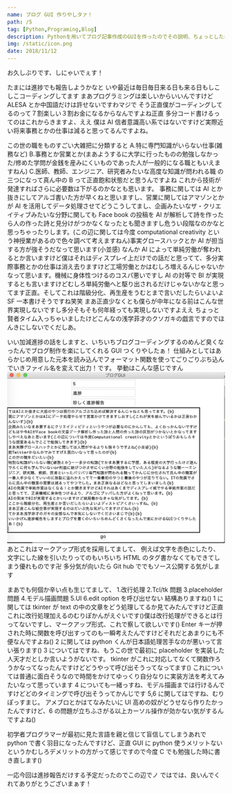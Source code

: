 ```yaml
---
name: ブログ GUI 作りやしタァ！
path: /5
tag: [Python,Programing,Blog]
description: Pythonを用いてブログ記事作成のGUIを作ったのでその説明、ちょっとしたポエム
img: /static/icon.png
date: 2018/11/12
---
```


お久しぶりです、しにゃいでぇす！

たまには進捗でも報告しようかなと
いや最近は毎日毎日来る日も来る日もしこしこコーディングしてます
まあプログラミングは楽しいからいいんですけど ALESA とか中国語だけは許せないですわマジで
そう正直僕がコーディングしてるのって７割楽しい３割お金になるからなんですよね正直
多分コード書けるってのはこれからきますよ、ええ
僕は AI 信者意識高い系ではないですけど実際近い将来事務とかの仕事は減ると思ってるんですよね。

この世の職をものすごい大雑把に分類すると
A.特に専門知識がいらない仕事(雑務など)
B.事務とか営業とか(まあようするに大学に行ったものの勉強しなかった/修めた学問が金銭を産みにくいものであった人が一般的になる職ともいえますねん)
C.医師、教師、エンジニア、研究者みたいな高度な知識が問われる職
の三つになって真ん中の B って正直飽和状態だと思うんですよね
これから技術が発達すればさらに必要数は下がるのかなとも思います。 事務に関しては AI とか抜きにしてアルゴ書いた方が早くねと思いますし、営業に関してはアマゾンとかが AI を活用してデータ処理させてどうこうしてまし、企画みたいなザ・クリエイティブみたいな分野に関しても Face book の投稿を AI が解析して詩を作ったら人の作った詩と見分けがつかなくなったとも聞きますし危うい段階なのかなと思っちゃったりします。(この辺に関しては今度 computational creativity という神授業があるので色々調べて考えますねん)事実グロースハックとか AI が担当する方が強そうだなって思います(小並感)
なんか AI によって単純労働が奪われるとか言いますけど僕はそれはディスプレイ上だけでの話だと思ってて、多分実際事務とかの仕事は消え去りますけど工場労働とかはむしろ増えるんじゃないかなって思います。機械に身体性つけるのコスパ悪いですし
AI の対等で BI が実現するとも言いますけどむしろ単純労働へと駆り出されるだけじゃないかなと思ってます正直。そしてこれは階級分化、再生産をうむとまで言いだしたらいよいよ SF 一本書けそうですね笑笑
まあ正直少なくとも僕らが中年になる前はこんな世界実現しないですし多分そもそも何年経っても実現しないですよええ
ちょっと賢者タイム入っちゃいましたけどこんなの浅学菲才のクソガキの戯言ですのでほんきにしないでくだしあ。

いい加減進捗の話をしますと、いちいちブログコーディングするのめんど臭くなったんでブログ制作を楽にしてくれる GUI つくりやしたぁ！
仕組みとしてはあらかじめ用意した元本を読み込んでフォーマット関数を使ってごりごりぶち込んでいきファイル名を変えて出力！です。
挙動はこんな感じですん
<img src="/static/5-1.png">
あとこれはマークアップ形式を採用してまして、
例えば文字を赤色にしたり、文字にした線を引いたりってのもいちいち HTML のタグ書かなくてもできてしまう優れものです卍
多分気が向いたら Git hub ででもソース公開する気がします

まあでも何個か辛い点も生じてまして、 1.改行処理
2.Tcl/tk 問題
3.placeholder 問題 4.モデル描画問題
5.UI
6.edit option を呼び出せない
結構ありますね()
1 に関しては tkinter が text の中の文章をどう処理してるか見てみたんですけど正直これに改行処理加えるのむりぽかんがえぐいです()僕は改行処理ができるとは行ってないですし、マークアップ形式、これで察して欲しいです()
Enter キーが押された時に関数を呼び出すってのも一瞬考えたんですけどそれだとあまりにも不便なんですよね()
2 に関しては python くんが日本語処理苦手なのが悪いって言い張ります()
3 についてはですね、もうこの世で最初に placeholder を実装した人天才だとしか言いようがないです。
tkinter がこれに対応してなくて関数作ろうかなってなったんですけどどうやって呼び出そうってなってます()
これについては普通に面白そうなので時間をかけてゆっくり自分なりに実装方法を考えてみたいなって思っています
4 についても一緒っすね、モデル描画までは行けるんですけどどのタイミングで呼び出そうってかんじです
5,6 に関してはですね、むりぽっすまじ。
アメブロとかはてなみたいに UI 高めの奴がどうせなら作りたかったんですけど、6 の問題が立ちふさがる以上カーソル操作が効かない気がするんですよね()

初学者プログラマーが最初に見た言語を親と信じて盲信してしまうあれで python で書く羽目になったんですけど、正直 GUI に python 使うメリットないというかむしろデメリットの方がって感じですので今度 C でも勉強した時に書き直します()

一応今回は進捗報告だけする予定だったのでこの辺でノ
ではでは、良いんでくれてありがとうございまぁす！
